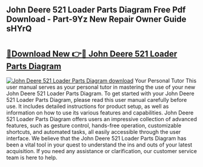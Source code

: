 ## John Deere 521 Loader Parts Diagram Free Pdf Download - Part-9Yz New Repair Owner Guide sHYrQ

# <h2><a href="http://dfhlav.blite.top/?on=John+Deere+521+Loader+Parts+Diagram">🔗Download New 👉🔴 John Deere 521 Loader Parts Diagram</a></h2>

[![John Deere 521 Loader Parts Diagram download](https://i.imgur.com/lujVjoI.png)](http://dfhlav.blite.top/?on=John+Deere+521+Loader+Parts+Diagram)
Your Personal Tutor This user manual serves as your personal tutor in mastering the use of your new John Deere 521 Loader Parts Diagram. To get started with your John Deere 521 Loader Parts Diagram, please read this user manual carefully before use. It includes detailed instructions for product setup, as well as information on how to use its various features and capabilities. John Deere 521 Loader Parts Diagram offers users an impressive collection of advanced features, such as gesture control, hands-free operation, customizable shortcuts, and automated tasks, all easily accessible through the user interface. We believe that the John Deere 521 Loader Parts Diagram has been a vital tool in your quest to understand the ins and outs of your latest acquisition. If you need any assistance or clarification, our customer service team is here to help.
